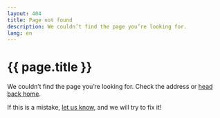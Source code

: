 ```yaml
---
layout: 404
title: Page not found
description: We couldn’t find the page you’re looking for.
lang: en
---
```


# {{ page.title }}

We couldn’t find the page you’re looking for. Check the address or [head back home](/).

If this is a mistake, [let us know](https://github.com/expressjs/expressjs.com/issues/new/), and we will try to fix it!